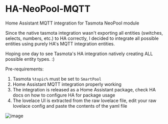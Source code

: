 # HA-NeoPool-MQTT
Home Assistant MQTT integration for Tasmota NeoPool module

Since the native tasmota integration wasn't exporting all entities (switches, selects, numbers, etc.) to HA correctly, I decided to integrate all possible entities using purely HA's MQTT integration entities.

Hoping one day to see Tasmota's HA integration natively creating ALL possible entity types. :)

Pre-requirements:

1. Tasmota `%topic%` must be set to `SmartPool`
2. Home Assistant MQTT integration properly working
3. The integration is released as a Home Assistant package, check HA docs on how to configure HA for package usage
4. The lovelace UI is extracted from the raw lovelace file, edit your raw lovelace config and paste the contents of the yaml file

![image](https://github.com/alexdelprete/HA-NeoPool-MQTT/assets/7027842/fd404be8-448e-441a-8352-a875f178dfd1)
